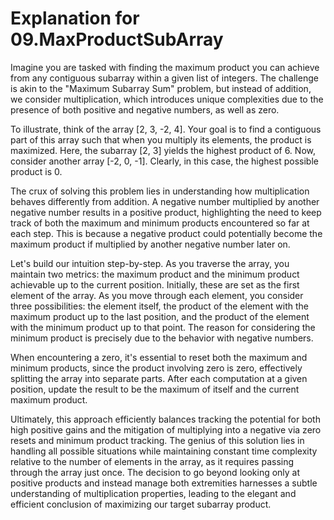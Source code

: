 # Explanation for 09.MaxProductSubArray

Imagine you are tasked with finding the maximum product you can achieve from any contiguous subarray within a given list of integers. The challenge is akin to the "Maximum Subarray Sum" problem, but instead of addition, we consider multiplication, which introduces unique complexities due to the presence of both positive and negative numbers, as well as zero.

To illustrate, think of the array [2, 3, -2, 4]. Your goal is to find a contiguous part of this array such that when you multiply its elements, the product is maximized. Here, the subarray [2, 3] yields the highest product of 6. Now, consider another array [-2, 0, -1]. Clearly, in this case, the highest possible product is 0.

The crux of solving this problem lies in understanding how multiplication behaves differently from addition. A negative number multiplied by another negative number results in a positive product, highlighting the need to keep track of both the maximum and minimum products encountered so far at each step. This is because a negative product could potentially become the maximum product if multiplied by another negative number later on.

Let's build our intuition step-by-step. As you traverse the array, you maintain two metrics: the maximum product and the minimum product achievable up to the current position. Initially, these are set as the first element of the array. As you move through each element, you consider three possibilities: the element itself, the product of the element with the maximum product up to the last position, and the product of the element with the minimum product up to that point. The reason for considering the minimum product is precisely due to the behavior with negative numbers.

When encountering a zero, it's essential to reset both the maximum and minimum products, since the product involving zero is zero, effectively splitting the array into separate parts. After each computation at a given position, update the result to be the maximum of itself and the current maximum product.

Ultimately, this approach efficiently balances tracking the potential for both high positive gains and the mitigation of multiplying into a negative via zero resets and minimum product tracking. The genius of this solution lies in handling all possible situations while maintaining constant time complexity relative to the number of elements in the array, as it requires passing through the array just once. The decision to go beyond looking only at positive products and instead manage both extremities harnesses a subtle understanding of multiplication properties, leading to the elegant and efficient conclusion of maximizing our target subarray product.